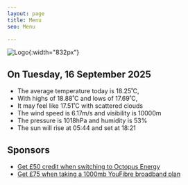 ```yaml
---
layout: page
title: Menu
seo: Menu

---
```


![Logo](/images/logo.jpg){:width="832px"}

<!-- weather_marker starts -->
## On Tuesday, 16 September 2025

- The average temperature today is 18.25˚C,
- With highs of 18.88˚C and lows of 17.69˚C,
- It may feel like 17.51˚C with scattered clouds
- The wind speed is 6.17m/s and visibility is 10000m
- The pressure is 1018hPa and humidity is 53%
- The sun will rise at 05:44 and set at 18:21

<!-- weather_marker ends -->

## Sponsors

- [Get £50 credit when switching to Octopus Energy](https://bit.ly/3oD1nnS)
- [Get £75 when taking a 1000mb YouFibre broadband plan](https://aklam.io/91zWhU?)
